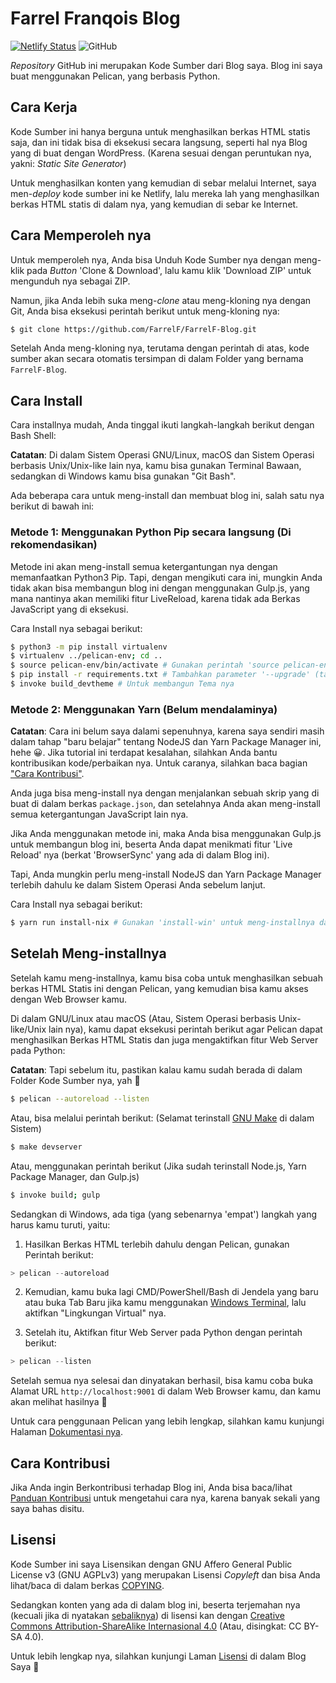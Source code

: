 # Farrel Franqois Blog
[![Netlify Status](https://api.netlify.com/api/v1/badges/edc59a5f-e63a-426c-ae65-cffe9153fa04/deploy-status)](https://app.netlify.com/sites/farrelf/deploys)
![GitHub](https://img.shields.io/github/license/FarrelF/FarrelF-Blog?label=Lisensi&style=flat-square)

*Repository* GitHub ini merupakan Kode Sumber dari Blog saya. Blog ini saya buat menggunakan Pelican, yang berbasis Python.

## Cara Kerja
Kode Sumber ini hanya berguna untuk menghasilkan berkas HTML statis saja, dan ini tidak bisa di eksekusi secara langsung, seperti hal nya Blog yang di buat dengan WordPress. (Karena sesuai dengan peruntukan nya, yakni: *Static Site Generator*)

Untuk menghasilkan konten yang kemudian di sebar melalui Internet, saya men-*deploy* kode sumber ini ke Netlify, lalu mereka lah yang menghasilkan berkas HTML statis di dalam nya, yang kemudian di sebar ke Internet.

## Cara Memperoleh nya
Untuk memperoleh nya, Anda bisa Unduh Kode Sumber nya dengan meng-klik pada *Button* 'Clone & Download', lalu kamu klik 'Download ZIP' untuk mengunduh nya sebagai ZIP.

Namun, jika Anda lebih suka meng-*clone* atau meng-kloning nya dengan Git, Anda bisa eksekusi perintah berikut untuk meng-kloning nya:

```bash
$ git clone https://github.com/FarrelF/FarrelF-Blog.git
```

Setelah Anda meng-kloning nya, terutama dengan perintah di atas, kode sumber akan secara otomatis tersimpan di dalam Folder yang bernama `FarrelF-Blog`.

## Cara Install
Cara installnya mudah, Anda tinggal ikuti langkah-langkah berikut dengan Bash Shell:

**Catatan**: Di dalam Sistem Operasi GNU/Linux, macOS dan Sistem Operasi berbasis Unix/Unix-like lain nya, kamu bisa gunakan Terminal Bawaan, sedangkan di Windows kamu bisa gunakan "Git Bash".

Ada beberapa cara untuk meng-install dan membuat blog ini, salah satu nya berikut di bawah ini:

### Metode 1: Menggunakan Python Pip secara langsung (Di rekomendasikan)

Metode ini akan meng-install semua ketergantungan nya dengan memanfaatkan Python3 Pip. Tapi, dengan mengikuti cara ini, mungkin Anda tidak akan bisa membangun blog ini dengan menggunakan Gulp.js, yang mana nantinya akan memiliki fitur LiveReload, karena tidak ada Berkas JavaScript yang di eksekusi.

Cara Install nya sebagai berikut:

```bash
$ python3 -m pip install virtualenv
$ virtualenv ../pelican-env; cd ..
$ source pelican-env/bin/activate # Gunakan perintah 'source pelican-env/Scripts/activate' (tanpa kutip) jika Anda sedang menggunakan Windows
$ pip install -r requirements.txt # Tambahkan parameter '--upgrade' (tanpa kutip) jika Anda ingin langsung memperbarui nya
$ invoke build_devtheme # Untuk membangun Tema nya
```

### Metode 2: Menggunakan Yarn (Belum mendalaminya)

**Catatan**: Cara ini belum saya dalami sepenuhnya, karena saya sendiri masih dalam tahap "baru belajar" tentang NodeJS dan Yarn Package Manager ini, hehe :grinning:. Jika tutorial ini terdapat kesalahan, silahkan Anda bantu kontribusikan kode/perbaikan nya. Untuk caranya, silahkan baca bagian ["Cara Kontribusi"](#cara-kontribusi).

Anda juga bisa meng-install nya dengan menjalankan sebuah skrip yang di buat di dalam berkas `package.json`, dan setelahnya Anda akan meng-install semua ketergantungan JavaScript lain nya. 

Jika Anda menggunakan metode ini, maka Anda bisa menggunakan Gulp.js untuk membangun blog ini, beserta Anda dapat menikmati fitur 'Live Reload' nya (berkat 'BrowserSync' yang ada di dalam Blog ini).

Tapi, Anda mungkin perlu meng-install NodeJS dan Yarn Package Manager terlebih dahulu ke dalam Sistem Operasi Anda sebelum lanjut.

Cara Install nya sebagai berikut:

```bash
$ yarn run install-nix # Gunakan 'install-win' untuk meng-installnya dari Windows, bukan 'install-nix' yang justru untuk Pengguna Sistem Operasi berbasis Unix/Unix-like
```

## Setelah Meng-installnya

Setelah kamu meng-installnya, kamu bisa coba untuk menghasilkan sebuah berkas HTML Statis ini dengan Pelican, yang kemudian bisa kamu akses dengan Web Browser kamu.

Di dalam GNU/Linux atau macOS (Atau, Sistem Operasi berbasis Unix-like/Unix lain nya), kamu dapat eksekusi perintah berikut agar Pelican dapat menghasilkan Berkas HTML Statis dan juga mengaktifkan fitur Web Server pada Python:

**Catatan**: Tapi sebelum itu, pastikan kalau kamu sudah berada di dalam Folder Kode Sumber nya, yah :slightly_smiling_face:

```bash
$ pelican --autoreload --listen
```

Atau, bisa melalui perintah berikut: (Selamat terinstall [GNU Make](https://www.gnu.org/software/make/) di dalam Sistem)

```bash
$ make devserver
```

Atau, menggunakan perintah berikut (Jika sudah terinstall Node.js, Yarn Package Manager, dan Gulp.js)

```bash
$ invoke build; gulp
```

Sedangkan di Windows, ada tiga (yang sebenarnya 'empat') langkah yang harus kamu turuti, yaitu:

1. Hasilkan Berkas HTML terlebih dahulu dengan Pelican, gunakan Perintah berikut:
```powershell
> pelican --autoreload
```
2. Kemudian, kamu buka lagi CMD/PowerShell/Bash di Jendela yang baru atau buka Tab Baru jika kamu menggunakan [Windows Terminal](https://github.com/microsoft/terminal), lalu aktifkan "Lingkungan Virtual" nya.

3. Setelah itu, Aktifkan fitur Web Server pada Python dengan perintah berikut:
```powershell
> pelican --listen
```

Setelah semua nya selesai dan dinyatakan berhasil, bisa kamu coba buka Alamat URL `http://localhost:9001` di dalam Web Browser kamu, dan kamu akan melihat hasilnya :slightly_smiling_face:

Untuk cara penggunaan Pelican yang lebih lengkap, silahkan kamu kunjungi Halaman [Dokumentasi nya](https://docs.getpelican.org).

## Cara Kontribusi
Jika Anda ingin Berkontribusi terhadap Blog ini, Anda bisa baca/lihat [Panduan Kontribusi](https://github.com/FarrelF/FarrelF-Blog/blob/master/CONTRIBUTING.md) untuk mengetahui cara nya, karena banyak sekali yang saya bahas disitu.

## Lisensi
Kode Sumber ini saya Lisensikan dengan GNU Affero General Public License v3 (GNU AGPLv3) yang merupakan Lisensi *Copyleft* dan bisa Anda lihat/baca di dalam berkas [COPYING](https://github.com/FarrelF/FarrelF-Blog/blob/master/COPYING).

Sedangkan konten yang ada di dalam blog ini, beserta terjemahan nya (kecuali jika di nyatakan [sebaliknya](https://farrel.franqois.id/ketentuan-hukum-dan-sanggahan)) di lisensi kan dengan [Creative Commons Attribution-ShareAlike Internasional 4.0](https://creativecommons.org/licenses/by-sa/4.0/) (Atau, disingkat: CC BY-SA 4.0).

Untuk lebih lengkap nya, silahkan kunjungi Laman [Lisensi](https://farrel.franqois.id/lisensi) di dalam Blog Saya :slightly_smiling_face:
